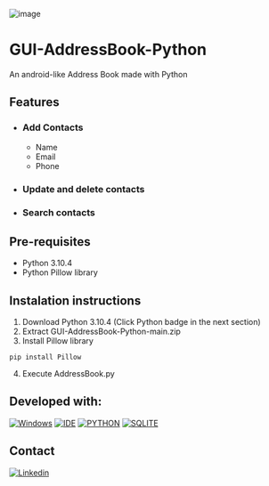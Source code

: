 ![image](https://user-images.githubusercontent.com/99811402/170741292-ef7f755a-85bb-420a-b4ce-61ef3f874572.png)
# GUI-AddressBook-Python

An android-like Address Book made with Python

## Features

- ### Add Contacts
  - Name
  - Email
  - Phone

- ### Update and delete contacts

- ### Search contacts

## Pre-requisites

- Python 3.10.4
- Python Pillow library

## Instalation instructions

1. Download Python 3.10.4 (Click Python badge in the next section)
2. Extract GUI-AddressBook-Python-main.zip
3. Install Pillow library
  ```
  pip install Pillow
  ```
4. Execute AddressBook.py

## Developed with:

[![Windows](https://img.shields.io/badge/Windows-0078D6?style=for-the-badge&logo=windows&logoColor=white)](https://www.microsoft.com/pt-br/windows/get-windows-10)
[![IDE](https://img.shields.io/badge/Visual_studio_code-0078D4?style=for-the-badge&logo=visual%20studio%20code&logoColor=white)](https://code.visualstudio.com/)
[![PYTHON](https://img.shields.io/badge/Python-14354C?style=for-the-badge&logo=python&logoColor=white)](https://www.python.org)
[![SQLITE](https://img.shields.io/badge/SQLite-07405E?style=for-the-badge&logo=sqlite&logoColor=white)](https://www.sqlite.org/index.html)

## Contact

[![Linkedin](https://img.shields.io/badge/LinkedIn-0077B5?style=for-the-badge&logo=linkedin&logoColor=white)](https://www.linkedin.com/in/max-daniel-garcia-sanchez-b9658a224/)
